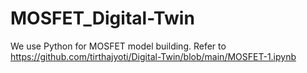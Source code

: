 # MOSFET_Digital-Twin 
We use Python for MOSFET model building. Refer to https://github.com/tirthajyoti/Digital-Twin/blob/main/MOSFET-1.ipynb 
